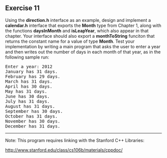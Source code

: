 Exercise 11
----------- 

Using the **direction.h** interface as an example, design and implement a **calendar.h** interface that exports the **Month** type from Chapter 1, along with the functions **daysInMonth** and **isLeapYear**, which also appear in that chapter. Your interface should also export a **monthToString** funciton that returns the constant name for a value of type **Month**. Test your implementation by writing a main program that asks the user to enter a year and then writes out the number of days in each month of that year, as in the following sample run:

<pre>
Enter a year: 2012
January has 31 days.
February has 29 days.
March has 31 days.
April has 30 days.
May has 31 days.
June has 30 days.
July has 31 days.
August has 31 days.
September has 30 days.
October has 31 days.
November has 30 days.
December has 31 days.
</pre>

--- 

Note: This program requires linking with the Stanford C++ Libraries:

http://www.stanford.edu/class/cs106b/materials/cppdoc/